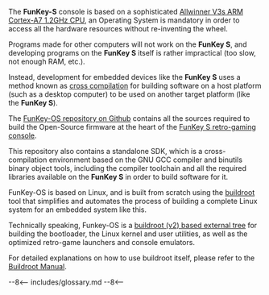 The **FunKey-S** console is based on a sophisticated [Allwinner V3s
ARM Cortex-A7 1.2GHz CPU][2], an Operating System is mandatory in
order to access all the hardware resources without re-inventing the
wheel.

Programs made for other computers will not work on the **FunKey S**,
and developing programs on the **FunKey S** itself is rather
impractical (too slow, not enough RAM, etc.).

Instead, development for embedded devices like the **FunKey S** uses a
method known as [cross compilation][2] for building software on a host
platform (such as a desktop computer) to be used on another target
platform (like the **FunKey S**).

The [FunKey-OS repository on Github][3] contains all the sources
required to build the Open-Source firmware at the heart of the [FunKey
S retro-gaming console][4].

This repository also contains a standalone SDK, which is a
cross-compilation environment based on the GNU GCC compiler and
binutils binary object tools, including the compiler toolchain and all
the required libraries available on the **FunKey S** in order to build
software for it.

FunKey-OS is based on Linux, and is built from scratch using the
[buildroot][5] tool that simplifies and automates the process of
building a complete Linux system for an embedded system like this.

Technically speaking, Funkey-OS is a [buildroot (v2) based external
tree][6] for building the bootloader, the Linux kernel and user
utilities, as well as the optimized retro-game launchers and console
emulators.

For detailed explanations on how to use buildroot itself, please refer
to the [Buildroot Manual][7].

[1]: http://www.allwinnertech.com/index.php?c=product&a=index&id=38
[2]: https://en.wikipedia.org/wiki/Cross_compiler
[3]: https://github.com/FunKey-Project/FunKey-OS
[4]: https://www.funkey-project.com/
[5]: http://nightly.buildroot.org/
[6]: (https://buildroot.org/downloads/manual/manual.html#outside-br-custom)
[7]: https://buildroot.org/downloads/manual/manual.html

--8<--
includes/glossary.md
--8<--
